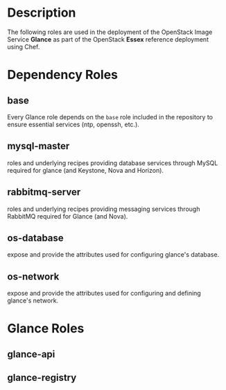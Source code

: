 Description
===========
The following roles are used in the deployment of the OpenStack Image Service **Glance** as part of the OpenStack **Essex** reference deployment using Chef.

Dependency Roles
================

base
----
Every Glance role depends on the `base` role included in the repository to ensure essential services (ntp, openssh, etc.).

mysql-master
------------
roles and underlying recipes providing database services through MySQL required for glance (and Keystone, Nova and Horizon).

rabbitmq-server
---------------
roles and underlying recipes providing messaging services through RabbitMQ required for Glance (and Nova).

os-database
-----------
expose and provide the attributes used for configuring glance's database.

os-network
----------
expose and provide the attributes used for configuring and defining glance's network.

Glance Roles
============

glance-api
----------


glance-registry
---------------
